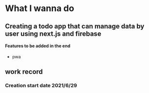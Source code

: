 # What I wanna do

## Creating a todo app that can manage data by user using next.js and firebase

#### Features to be added in the end
* pwa

## work record

### Creation start date 2021/6/29
